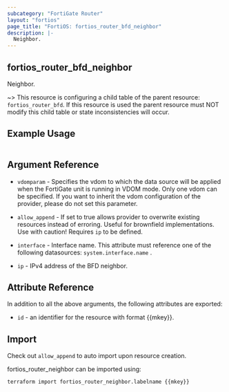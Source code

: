 ```yaml
---
subcategory: "FortiGate Router"
layout: "fortios"
page_title: "FortiOS: fortios_router_bfd_neighbor"
description: |-
  Neighbor.
---
```


## fortios_router_bfd_neighbor
Neighbor.

~> This resource is configuring a child table of the parent resource: `fortios_router_bfd`. If this resource is used the parent resource must NOT modify this child table or state inconsistencies will occur.


## Example Usage

```hcl

```

## Argument Reference
* `vdomparam` - Specifies the vdom to which the data source will be applied when the FortiGate unit is running in VDOM mode. Only one vdom can be specified. If you want to inherit the vdom configuration of the provider, please do not set this parameter.
* `allow_append` - If set to true allows provider to overwrite existing resources instead of erroring. Useful for brownfield implementations. Use with caution! Requires `ip` to be defined.

* `interface` - Interface name. This attribute must reference one of the following datasources: `system.interface.name` .
* `ip` - IPv4 address of the BFD neighbor.

## Attribute Reference

In addition to all the above arguments, the following attributes are exported:
* `id` - an identifier for the resource with format {{mkey}}.

## Import

Check out `allow_append` to auto import upon resource creation.

fortios_router_neighbor can be imported using:
```sh
terraform import fortios_router_neighbor.labelname {{mkey}}
```
